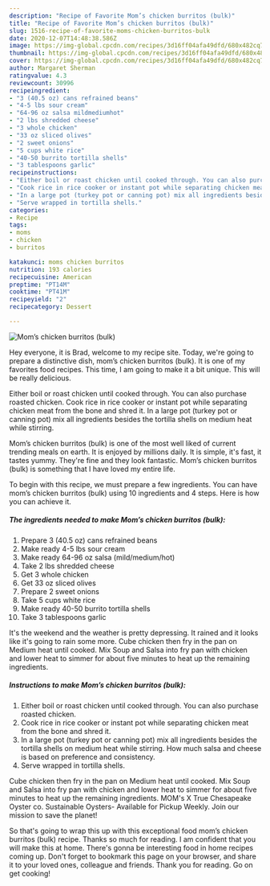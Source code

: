 ```yaml
---
description: "Recipe of Favorite Mom’s chicken burritos (bulk)"
title: "Recipe of Favorite Mom’s chicken burritos (bulk)"
slug: 1516-recipe-of-favorite-moms-chicken-burritos-bulk
date: 2020-12-07T14:48:38.586Z
image: https://img-global.cpcdn.com/recipes/3d16ff04afa49dfd/680x482cq70/moms-chicken-burritos-bulk-recipe-main-photo.jpg
thumbnail: https://img-global.cpcdn.com/recipes/3d16ff04afa49dfd/680x482cq70/moms-chicken-burritos-bulk-recipe-main-photo.jpg
cover: https://img-global.cpcdn.com/recipes/3d16ff04afa49dfd/680x482cq70/moms-chicken-burritos-bulk-recipe-main-photo.jpg
author: Margaret Sherman
ratingvalue: 4.3
reviewcount: 30996
recipeingredient:
- "3 (40.5 oz) cans refrained beans"
- "4-5 lbs sour cream"
- "64-96 oz salsa mildmediumhot"
- "2 lbs shredded cheese"
- "3 whole chicken"
- "33 oz sliced olives"
- "2 sweet onions"
- "5 cups white rice"
- "40-50 burrito tortilla shells"
- "3 tablespoons garlic"
recipeinstructions:
- "Either boil or roast chicken until cooked through. You can also purchase roasted chicken."
- "Cook rice in rice cooker or instant pot while separating chicken meat from the bone and shred it."
- "In a large pot (turkey pot or canning pot) mix all ingredients besides the tortilla shells on medium heat while stirring. How much salsa and cheese is based on preference and consistency."
- "Serve wrapped in tortilla shells."
categories:
- Recipe
tags:
- moms
- chicken
- burritos

katakunci: moms chicken burritos 
nutrition: 193 calories
recipecuisine: American
preptime: "PT14M"
cooktime: "PT41M"
recipeyield: "2"
recipecategory: Dessert

---
```



![Mom’s chicken burritos (bulk)](https://img-global.cpcdn.com/recipes/3d16ff04afa49dfd/680x482cq70/moms-chicken-burritos-bulk-recipe-main-photo.jpg)

Hey everyone, it is Brad, welcome to my recipe site. Today, we're going to prepare a distinctive dish, mom’s chicken burritos (bulk). It is one of my favorites food recipes. This time, I am going to make it a bit unique. This will be really delicious.

Either boil or roast chicken until cooked through. You can also purchase roasted chicken. Cook rice in rice cooker or instant pot while separating chicken meat from the bone and shred it. In a large pot (turkey pot or canning pot) mix all ingredients besides the tortilla shells on medium heat while stirring.

Mom’s chicken burritos (bulk) is one of the most well liked of current trending meals on earth. It is enjoyed by millions daily. It is simple, it's fast, it tastes yummy. They're fine and they look fantastic. Mom’s chicken burritos (bulk) is something that I have loved my entire life.


To begin with this recipe, we must prepare a few ingredients. You can have mom’s chicken burritos (bulk) using 10 ingredients and 4 steps. Here is how you can achieve it.

<!--inarticleads1-->

##### The ingredients needed to make Mom’s chicken burritos (bulk):

1. Prepare 3 (40.5 oz) cans refrained beans
1. Make ready 4-5 lbs sour cream
1. Make ready 64-96 oz salsa (mild/medium/hot)
1. Take 2 lbs shredded cheese
1. Get 3 whole chicken
1. Get 33 oz sliced olives
1. Prepare 2 sweet onions
1. Take 5 cups white rice
1. Make ready 40-50 burrito tortilla shells
1. Take 3 tablespoons garlic


It&#39;s the weekend and the weather is pretty depressing. It rained and it looks like it&#39;s going to rain some more. Cube chicken then fry in the pan on Medium heat until cooked. Mix Soup and Salsa into fry pan with chicken and lower heat to simmer for about five minutes to heat up the remaining ingredients. 

<!--inarticleads2-->

##### Instructions to make Mom’s chicken burritos (bulk):

1. Either boil or roast chicken until cooked through. You can also purchase roasted chicken.
1. Cook rice in rice cooker or instant pot while separating chicken meat from the bone and shred it.
1. In a large pot (turkey pot or canning pot) mix all ingredients besides the tortilla shells on medium heat while stirring. How much salsa and cheese is based on preference and consistency.
1. Serve wrapped in tortilla shells.


Cube chicken then fry in the pan on Medium heat until cooked. Mix Soup and Salsa into fry pan with chicken and lower heat to simmer for about five minutes to heat up the remaining ingredients. MOM&#39;s X True Chesapeake Oyster co. Sustainable Oysters- Available for Pickup Weekly. Join our mission to save the planet! 

So that's going to wrap this up with this exceptional food mom’s chicken burritos (bulk) recipe. Thanks so much for reading. I am confident that you will make this at home. There's gonna be interesting food in home recipes coming up. Don't forget to bookmark this page on your browser, and share it to your loved ones, colleague and friends. Thank you for reading. Go on get cooking!
